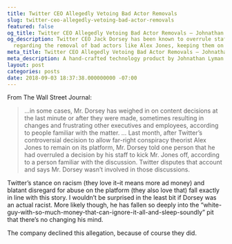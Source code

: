```yaml
---
title: Twitter CEO Allegedly Vetoing Bad Actor Removals
slug: twitter-ceo-allegedly-vetoing-bad-actor-removals
featured: false
og_title: Twitter CEO Allegedly Vetoing Bad Actor Removals – Johnathan.org
og_description: Twitter CEO Jack Dorsey has been known to overrule staff decisions
  regarding the removal of bad actors like Alex Jones, keeping them on the platform.
meta_title: Twitter CEO Allegedly Vetoing Bad Actor Removals – Johnathan.org
meta_description: A hand-crafted technology product by Johnathan Lyman
layout: post
categories: posts
date: 2018-09-03 18:37:38.000000000 -07:00
---
```


From The Wall Street Journal:

>  …in some cases, Mr. Dorsey has weighed in on content decisions at the last minute or after they were made, sometimes resulting in changes and frustrating other executives and employees, according to people familiar with the matter.
> …
> Last month, after Twitter’s controversial decision to allow far-right conspiracy theorist Alex Jones to remain on its platform, Mr. Dorsey told one person that he had overruled a decision by his staff to kick Mr. Jones off, according to a person familiar with the discussion. Twitter disputes that account and says Mr. Dorsey wasn’t involved in those discussions.

Twitter’s stance on racism (they love it–it means more ad money) and blatant disregard for abuse on the platform (they also love that) fall exactly in line with this story. I wouldn’t be surprised in the least bit if Dorsey was an actual racist. More likely though, he has fallen so deeply into the “white-guy-with-so-much-money-that-can-ignore-it-all-and-sleep-soundly” pit that there’s no changing his mind.

The company declined this allegation, because of course they did.

